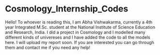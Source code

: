 # Cosmology_Internship_Codes

Hello! To whoever is reading this, I am Abha Vishwakarma, currently a 4th year Integrated M.Sc. student at the National Institute of Science Education and Research, India. I did a project in Cosmology and I modelled many different kinds of univereses and I have added the code to all the models here. I will upload my report soon. If you are interested you can go through them and contact me if you need any help!

